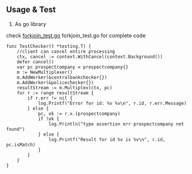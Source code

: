 ## Usage & Test

1. As go library

check [forkjoin_test.go](./forkjoin_test.go) forkjoin_test.go for complete code

```
func TestChecker(t *testing.T) {
	//client can cancel entire processing
	ctx, cancel := context.WithCancel(context.Background())
	defer cancel()
	var pc prospectcompany = prospectcompany{}
	m := NewMultiplexer()
	m.AddWorker(&centralbankchecker{})
	m.AddWorker(&policechecker{})
	resultStream := m.Multiplex(ctx, pc)
	for r := range resultStream {
		if r.err != nil {
			log.Printf("Error for id: %v %v\n", r.id, r.err.Message)
		} else {
			pc, ok := r.x.(prospectcompany)
			if !ok {
				log.Println("type assertion err prospectcompany not found")
			} else {
				log.Printf("Result for id %v is %v\n", r.id, pc.isMatch)
			}
		}
	}
}
```